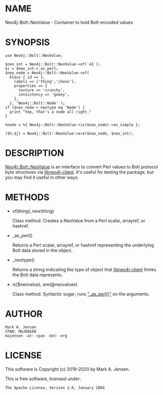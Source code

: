 # NAME

Neo4j::Bolt::NeoValue - Container to hold Bolt-encoded values

# SYNOPSIS

    use Neo4j::Bolt::NeoValue;
    
    $neo_int = Neo4j::Bolt::NeoValue->of( 42 );
    $i = $neo_int->_as_perl;
    $neo_node = Neo4j::Bolt::NeoValue->of( 
      bless { id => 1,
        labels => ['thing','chose'],
        properties => {
          texture => 'crunchy',
          consistency => 'gooey',
        },
      }, 'Neo4j::Bolt::Node' );
    if ($neo_node->_neotype eq 'Node') {
      print "Yep, that's a node all right."
    }

    %node = %{ Neo4j::Bolt::NeoValue->is($neo_node)->as_simple };
    
    ($h,$j) = Neo4j::Bolt::NeoValue->are($neo_node, $neo_int);

# DESCRIPTION

[Neo4j::Bolt::NeoValue](/lib/Neo4j/Bolt/NeoValue.md) is an interface to convert Perl values to
Bolt protocol byte structures via
[libneo4j-client](https://github.com/cleishm/libneo4j-client). It's
useful for testing the package, but you may find it useful in other
ways.

# METHODS

- of($thing), new($thing)

    Class method. Creates a NeoValue from a Perl scalar, arrayref, or
    hashref.

- \_as\_perl()

    Returns a Perl scalar, arrayref, or hashref representing the underlying
    Bolt data stored in the object.

- \_neotype()

    Returns a string indicating the type of object that
    [libneo4j-client](https://github.com/cleishm/libneo4j-client) thinks
    the Bolt data represents.

- is($neovalue), are(@neovalues)

    Class method. Syntactic sugar; runs ["\_as\_perl()"](#_as_perl) on the arguments.

# AUTHOR

    Mark A. Jensen
    CPAN: MAJENSEN
    majensen -at- cpan -dot- org

# LICENSE

This software is Copyright (c) 2019-2020 by Mark A. Jensen.

This is free software, licensed under:

    The Apache License, Version 2.0, January 2004
